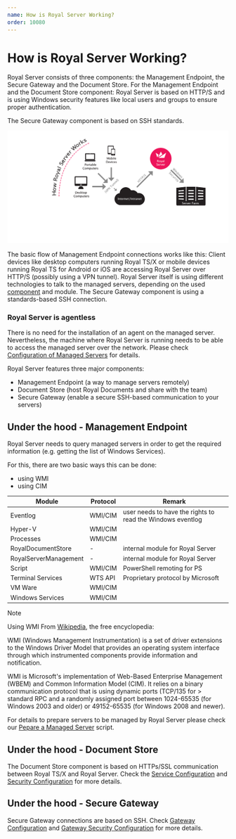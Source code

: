 ```yaml
---
name: How is Royal Server Working?
order: 10080
---
```


# How is Royal Server Working?

Royal Server consists of three components: the Management Endpoint, the Secure Gateway and the Document Store.
For the Management Endpoint and the Document Store component: Royal Server is based on HTTP/S and is using Windows security features like local users and groups to ensure proper authentication.

The Secure Gateway component is based on SSH standards.

![](/r2021/images/RoyalServer/screenshot_howroyalserverworks.png)

The basic flow of Management Endpoint connections works like this: Client devices like desktop computers running Royal TS/X or mobile devices running Royal TS for Android or iOS are accessing Royal Server over HTTP/S (possibly using a VPN tunnel). Royal Server itself is using different technologies to talk to the managed servers, depending on the used [component](./what-are-royal-server-components.md) and module. The Secure Gateway component is using a standards-based SSH connection.

### Royal Server is agentless
There is no need for the installation of an agent on the managed server. Nevertheless, the machine where Royal Server is running needs to be able to access the managed server over the network. Please check [Configuration of Managed Servers](./configuration.md#configuration-of-managed-servers) for details.

Royal Server features three major components:
- Management Endpoint (a way to manage servers remotely)
- Document Store (host Royal Documents and share with the team)
- Secure Gateway (enable a secure SSH-based communication to your servers)

## Under the hood - Management Endpoint

Royal Server needs to query managed servers in order to get the required information (e.g. getting the list of Windows Services).

For this, there are two basic ways this can be done:
- using WMI
- using CIM


|Module                 |Protocol  |Remark                                                       |
|-----------------------|----------|-------------------------------------------------------------|
|Eventlog               |WMI/CIM   |user needs to have the rights to read the Windows eventlog   |
|Hyper-V                |WMI/CIM   |                                                             |
|Processes              |WMI/CIM   |                                                             |
|RoyalDocumentStore     |-         |internal module for Royal Server                             |
|RoyalServerManagement  |-         |internal module for Royal Server                             |
|Script                 |WMI/CIM   |PowerShell remoting for PS                                   |
|Terminal Services      |WTS API   |Proprietary protocol by Microsoft                            |
|VM Ware                |WMI/CIM   |                                                             |
|Windows Services       |WMI/CIM   |                                                             |


> [!NOTE]
> Using WMI
> From [Wikipedia](http://en.wikipedia.org/wiki/Windows_Management_Instrumentation), the free encyclopedia:
> 
> WMI (Windows Management Instrumentation) is a set of driver extensions to the Windows Driver Model that provides an operating system 
> interface through which instrumented components provide information and notification.
> 
> WMI is Microsoft's implementation of Web-Based Enterprise Management (WBEM) and Common Information Model (CIM). It relies on a binary 
> communication protocol that is using dynamic ports (TCP/135 for > standard RPC and a randomly assigned port between 1024-65535 
> (for Windows 2003 and older) or 49152-65535 (for Windows 2008 and newer).
> 
> For details to prepare servers to be managed by Royal Server please check our [Pepare a Managed Server](./pepare-managed-server.md) script.

## Under the hood - Document Store
The Document Store component is based on HTTPs/SSL communication between Royal TS/X and Royal Server. Check the 
[Service Configuration](../management/service-configuration.html) and [Security Configuration](../management/security-configuration.md) for
more details.

## Under the hood - Secure Gateway
Secure Gateway connections are based on SSH. Check [Gateway Configuration](../components/secure-gateway/gateway-configuration.md) and
[Gateway Security Configuration](../components/secure-gateway/gateway-security-configuration.md) for more details.